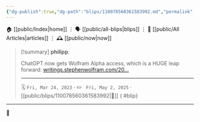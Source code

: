 ```yaml
---
{"dg-publish":true,"dg-path":"blips/110078560361583992.md","permalink":"/blips/110078560361583992/","title":"philipp on mastodon @ 2023-03-24"}
---
```



<div class="transclusion internal-embed is-loaded"><div class="markdown-embed">




🏠 [[public/Index\|home]]  ⋮ 🗣️ [[public/all-blips\|blips]] ⋮  📝 [[public/All Articles\|articles]]  ⋮ 🕰️ [[public/now\|now]]


</div></div>


> [!summary] **philipp**:
>
> ChatGPT now gets Wolfram Alpha access, which is a HUGE leap forward: [writings.stephenwolfram.com/20…](https://writings.stephenwolfram.com/2023/03/chatgpt-gets-its-wolfram-superpowers/)
> - - -
>
> 🗓️ <code>Fri, Mar 24, 2023</code>  · ✏️ <code> Fri, May 2, 2025</code>  · [[public/blips/110078560361583992\|🔗]]
{ #blip}


- - -

 👾
